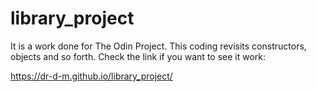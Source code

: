 # library_project
It is a work done for The Odin Project. This coding revisits constructors, objects and so forth. Check the link if you want to see it work:

 https://dr-d-m.github.io/library_project/
